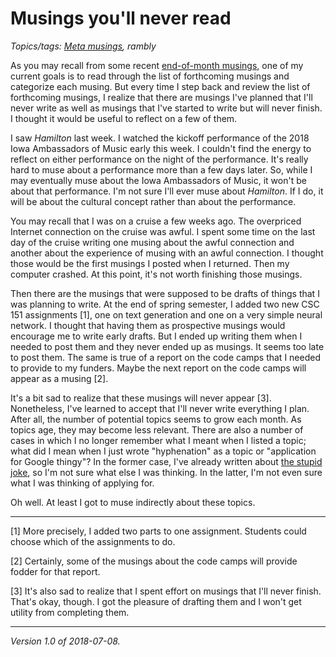 Musings you'll never read
=========================

*Topics/tags: [Meta musings](index-meta), rambly*

As you may recall from some recent [end-of-month musings](index-monthly),
one of my current goals is to read through the list of forthcoming musings
and categorize each musing.  But every time I step back and review the
list of forthcoming musings, I realize that there are musings I've planned
that I'll never write as well as musings that I've started to write but will
never finish.  I thought it would be useful to reflect on a few of them.

I saw _Hamilton_ last week.  I watched the kickoff performance of the
2018 Iowa Ambassadors of Music early this week.  I couldn't find the
energy to reflect on either performance on the night of the performance.
It's really hard to muse about a performance more than a few days
later.  So, while I may eventually muse about the Iowa Ambassadors of
Music, it won't be about that performance.  I'm not sure I'll ever muse
about _Hamilton_.  If I do, it will be about the cultural concept rather
than about the performance.

You may recall that I was on a cruise a few weeks ago.  The overpriced
Internet connection on the cruise was awful.  I spent some time on the
last day of the cruise writing one musing about the awful connection
and another about the experience of musing with an awful connection.
I thought those would be the first musings I posted when I returned.
Then my computer crashed.  At this point, it's not worth finishing
those musings.

Then there are the musings that were supposed to be drafts of things that
I was planning to write.  At the end of spring semester, I added two new
CSC 151 assignments [1], one on text generation and one on a very simple
neural network.  I thought that having them as prospective musings would
encourage me to write early drafts.  But I ended up writing them when
I needed to post them and they never ended up as musings.  It seems too
late to post them.  The same is true of a report on the code camps that
I needed to provide to my funders.  Maybe the next report on the code
camps will appear as a musing [2].

It's a bit sad to realize that these musings will never appear [3].
Nonetheless, I've learned to accept that I'll never write everything I
plan.  After all, the number of potential topics seems to grow each month.
As topics age, they may become less relevant.  There are also a number of
cases in which I no longer remember what I meant when I listed a topic;
what did I mean when I just wrote "hyphenation" as a topic or "application
for Google thingy"?  In the former case, I've already written about [the
stupid joke](anal-retentive), so I'm not sure what else I was thinking.
In the latter, I'm not even sure what I was thinking of applying for.

Oh well.  At least I got to muse indirectly about these topics.  

---

[1] More precisely, I added two parts to one assignment.  Students could
choose which of the assignments to do.

[2] Certainly, some of the musings about the code camps will provide
fodder for that report.

[3] It's also sad to realize that I spent effort on musings that I'll
never finish.  That's okay, though.  I got the pleasure of drafting
them and I won't get utility from completing them.

---

*Version 1.0 of 2018-07-08.*
